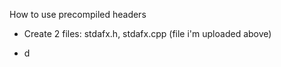 How to use precompiled headers
- Create 2 files: stdafx.h, stdafx.cpp  (file i'm uploaded above)
+ d
